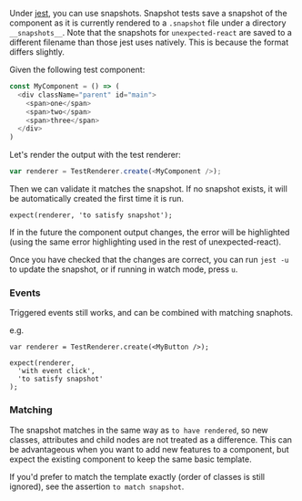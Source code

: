 Under [jest](https://facebook.github.io/jest/), you can use snapshots. Snapshot tests save a snapshot of the component as it is currently rendered to a `.snapshot` file under a directory `__snapshots__`. Note that the snapshots for `unexpected-react` are saved to a different filename than those jest uses natively. This is because the format differs slightly.

Given the following test component:

```js
const MyComponent = () => (
  <div className="parent" id="main">
    <span>one</span>
    <span>two</span>
    <span>three</span>
  </div>
)
```

Let's render the output with the test renderer:

```js
var renderer = TestRenderer.create(<MyComponent />);
```

Then we can validate it matches the snapshot.  If no snapshot exists, it will be automatically created the first time it is run.      

```js#evaluate:false
expect(renderer, 'to satisfy snapshot');
```

If in the future the component output changes, the error will be highlighted (using the same error highlighting used in the rest of unexpected-react).

Once you have checked that the changes are correct, you can run `jest -u` to update the snapshot, or if running in watch mode, press `u`.

### Events
Triggered events still works, and can be combined with matching snaphots.

e.g.

```js#evaluate:false
var renderer = TestRenderer.create(<MyButton />);

expect(renderer, 
  'with event click', 
  'to satisfy snapshot'
);
```

### Matching

The snapshot matches in the same way as `to have rendered`, so new classes, attributes and child nodes are not treated as a difference.  This can be advantageous when you want to add new features to a component, but expect the existing component to keep the same basic template. 

If you'd prefer to match the template exactly (order of classes is still ignored), see the assertion `to match snapshot`.

